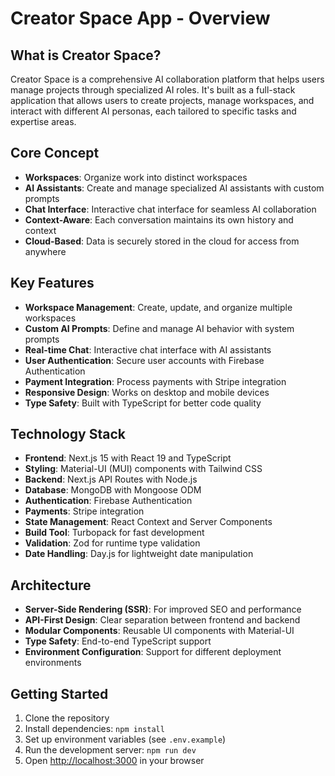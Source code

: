 # Creator Space App - Overview

## What is Creator Space?
Creator Space is a comprehensive AI collaboration platform that helps users manage projects through specialized AI roles. It's built as a full-stack application that allows users to create projects, manage workspaces, and interact with different AI personas, each tailored to specific tasks and expertise areas.

## Core Concept
- **Workspaces**: Organize work into distinct workspaces
- **AI Assistants**: Create and manage specialized AI assistants with custom prompts
- **Chat Interface**: Interactive chat interface for seamless AI collaboration
- **Context-Aware**: Each conversation maintains its own history and context
- **Cloud-Based**: Data is securely stored in the cloud for access from anywhere

## Key Features
- **Workspace Management**: Create, update, and organize multiple workspaces
- **Custom AI Prompts**: Define and manage AI behavior with system prompts
- **Real-time Chat**: Interactive chat interface with AI assistants
- **User Authentication**: Secure user accounts with Firebase Authentication
- **Payment Integration**: Process payments with Stripe integration
- **Responsive Design**: Works on desktop and mobile devices
- **Type Safety**: Built with TypeScript for better code quality

## Technology Stack
- **Frontend**: Next.js 15 with React 19 and TypeScript
- **Styling**: Material-UI (MUI) components with Tailwind CSS
- **Backend**: Next.js API Routes with Node.js
- **Database**: MongoDB with Mongoose ODM
- **Authentication**: Firebase Authentication
- **Payments**: Stripe integration
- **State Management**: React Context and Server Components
- **Build Tool**: Turbopack for fast development
- **Validation**: Zod for runtime type validation
- **Date Handling**: Day.js for lightweight date manipulation

## Architecture
- **Server-Side Rendering (SSR)**: For improved SEO and performance
- **API-First Design**: Clear separation between frontend and backend
- **Modular Components**: Reusable UI components with Material-UI
- **Type Safety**: End-to-end TypeScript support
- **Environment Configuration**: Support for different deployment environments

## Getting Started
1. Clone the repository
2. Install dependencies: `npm install`
3. Set up environment variables (see `.env.example`)
4. Run the development server: `npm run dev`
5. Open [http://localhost:3000](http://localhost:3000) in your browser
